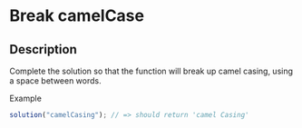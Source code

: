 # Break camelCase

## Description

Complete the solution so that the function will break up camel casing, using a space between words.

Example

```js
solution("camelCasing"); // => should return 'camel Casing'
```
